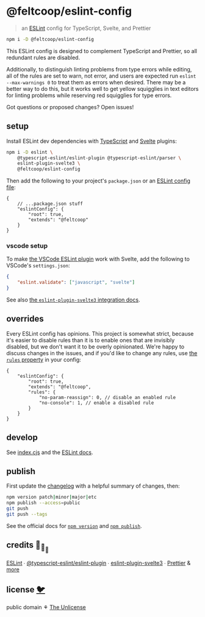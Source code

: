 # @feltcoop/eslint-config

> an [ESLint](https://eslint.org/) config for TypeScript, Svelte, and Prettier

```bash
npm i -D @feltcoop/eslint-config
```

This ESLint config is designed to complement TypeScript and Prettier,
so all redundant rules are disabled.

Additionally, to distinguish linting problems from type errors while editing,
all of the rules are set to warn, not error,
and users are expected run `eslint --max-warnings 0` to treat them as errors when desired.
There may be a better way to do this,
but it works well to get yellow squigglies in text editors for linting problems
while reserving red squigglies for type errors.

Got questions or proposed changes? Open issues!

## setup

Install ESLint dev dependencies with
[TypeScript](https://github.com/typescript-eslint/typescript-eslint/)
and [Svelte](https://github.com/sveltejs/eslint-plugin-svelte3) plugins:

```bash
npm i -D eslint \
	@typescript-eslint/eslint-plugin @typescript-eslint/parser \
	eslint-plugin-svelte3 \
	@feltcoop/eslint-config
```

Then add the following to your project's `package.json` or an
[ESLint config file](https://eslint.org/docs/user-guide/configuring/configuration-files):

```json5
{
	// ...package.json stuff
	"eslintConfig": {
		"root": true,
		"extends": "@feltcoop"
	}
}
```

### vscode setup

To make [the VSCode ESLint plugin](https://github.com/microsoft/vscode-eslint) work with Svelte,
add the following to VSCode's `settings.json`:

```json
{
	"eslint.validate": ["javascript", "svelte"]
}
```

See also
[the `eslint-plugin-svelte3` integration docs](https://github.com/sveltejs/eslint-plugin-svelte3/blob/master/INTEGRATIONS.md).

## overrides

Every ESLint config has opinions.
This project is somewhat strict, because it's easier to disable rules
than it is to enable ones that are invisibly disabled,
but we don't want it to be overly opinionated.
We're happy to discuss changes in the issues,
and if you'd like to change any rules, use
[the `rules` property](https://eslint.org/docs/user-guide/configuring/configuration-files)
in your config:

```json5
{
	"eslintConfig": {
		"root": true,
		"extends": "@feltcoop",
		"rules": {
			"no-param-reassign": 0, // disable an enabled rule
			"no-console": 1, // enable a disabled rule
		}
	}
}
```

## develop

See [index.cjs](index.cjs) and the [ESLint docs](https://eslint.org/).

## publish

First update the [changelog](changelog.md) with a helpful summary of changes, then:

```bash
npm version patch|minor|major|etc
npm publish --access=public
git push
git push --tags
```

See the official docs for [`npm version`](https://docs.npmjs.com/cli/v8/commands/npm-version)
and [`npm publish`](https://docs.npmjs.com/cli/v8/commands/npm-publish).

## credits 🐢<sub>🐢</sub><sub><sub>🐢</sub></sub>

[ESLint](https://github.com/eslint/eslint) ∙
[@typescript-eslint/eslint-plugin](https://github.com/typescript-eslint/typescript-eslint) ∙
[eslint-plugin-svelte3](https://github.com/sveltejs/eslint-plugin-svelte3) ∙
[Prettier](https://github.com/prettier/prettier)
& [more](package.json)

## license [🐦](https://wikipedia.org/wiki/Free_and_open-source_software)

public domain ⚘ [The Unlicense](license)
